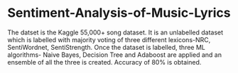 # Sentiment-Analysis-of-Music-Lyrics
The datset is the Kaggle 55,000+ song dataset. It is an unlabelled dataset which is labelled with 
majority voting of three different lexicons-NRC, SentiWordnet, SentiStrength.
Once the dataset is labelled, three ML algorithms- Naive Bayes, Decision Tree and Adaboost are applied and an ensemble of all the three 
is created. Accuracy of 80% is obtained.
